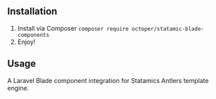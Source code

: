 ## Installation

1. Install via Composer `composer require octoper/statamic-blade-components`
2. Enjoy!

## Usage

A Laravel Blade component integration for Statamics Antlers template engine.
